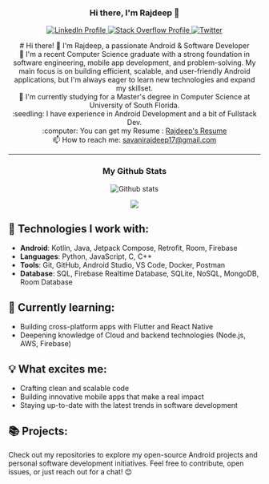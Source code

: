 
<h3 align="center">Hi there, I'm Rajdeep 👋</h3>
<p align="center">
  <a href="https://www.linkedin.com/in/savanirajdeep5/">
    <img src="https://img.shields.io/badge/LinkedIn-0077B5?style=for-the-badge&logo=linkedin&logoColor=white" alt="LinkedIn Profile">
  </a>
  <a href="https://stackoverflow.com/users/12783059/rajdeep-savani-r?tab=profile">
    <img src="https://img.shields.io/badge/Stack_Overflow-FE7A16?style=for-the-badge&logo=stack-overflow&logoColor=white" alt="Stack Overflow Profile">
  </a>
  <a href="https://twitter.com/rajdeep_savani">
    <img src="https://img.shields.io/badge/Twitter-1DA1F2?style=for-the-badge&logo=twitter&logoColor=white" alt="Twitter">
  </a>
  <br>
  <p align="center">
        # Hi there! 👋 I'm Rajdeep, a passionate Android & Software Developer 
    <br>
    🚀 I'm a recent Computer Science graduate with a strong foundation in software engineering, mobile app development, and problem-solving. My main focus is on building efficient, scalable,            and user-friendly Android applications, but I'm always eager to learn new technologies and expand my skillset. 
    <br>
      🔬 I'm currently studying for a Master's degree in Computer Science at University of South Florida.  
    <br>
      :seedling: I have experience in Android Development and a bit of Fullstack Dev.
    <br>
      :computer: You can get my Resume : <a href="https://drive.google.com/file/d/1VDKwG9HYAqHVki4JXe5ZT39oNPWiiRLW/view?usp=drive_link">Rajdeep's Resume</a>
    <br>
      📫 How to reach me: <a href="mailto: savanirajdeep17@gmail.com">savanirajdeep17@gmail.com</a>
  </p>
</p>

  <hr>
<h3 align="center">My Github Stats</h3>
<p align="center">
  <img src="https://github-readme-stats.vercel.app/api?username=savanirajdeep&hide=stars&show_icons=true&theme=tokyonight" alt="Github stats">
</p>

<p align=center>  
  <a href="https://github.com/anuraghazra/github-readme-stats">
    <img align="center" src="https://github-readme-stats.vercel.app/api/top-langs/?username=savanirajdeep&layout=compact&theme=nord" />
  </a>
</p>

## 🔧 Technologies I work with:
- **Android**: Kotlin, Java, Jetpack Compose, Retrofit, Room, Firebase
- **Languages**: Python, JavaScript, C, C++
- **Tools**: Git, GitHub, Android Studio, VS Code, Docker, Postman
- **Database**: SQL, Firebase Realtime Database, SQLite, NoSQL, MongoDB, Room Database

## 🌱 Currently learning:
- Building cross-platform apps with Flutter and React Native
- Deepening knowledge of Cloud and backend technologies (Node.js, AWS, Firebase)

## 💡 What excites me:
- Crafting clean and scalable code
- Building innovative mobile apps that make a real impact
- Staying up-to-date with the latest trends in software development

## 📚 Projects:
Check out my repositories to explore my open-source Android projects and personal software development initiatives. Feel free to contribute, open issues, or just reach out for a chat! 😊
